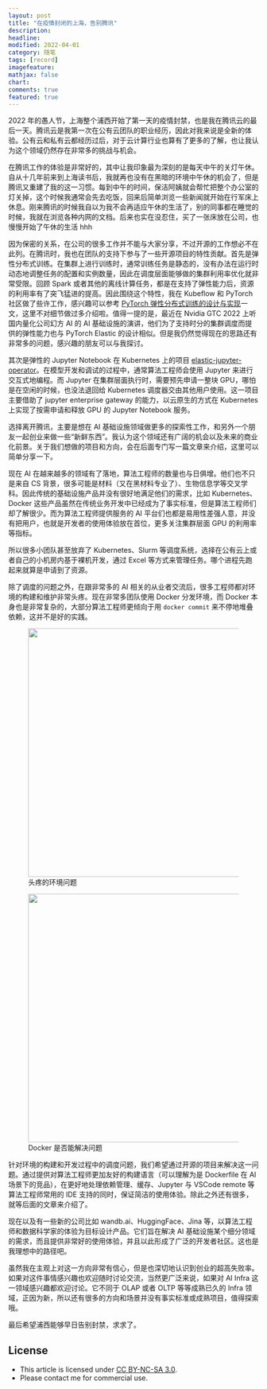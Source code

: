 ```yaml
---
layout: post
title: "在疫情封闭的上海，告别腾讯"
description: 
headline:
modified: 2022-04-01
category: 随笔
tags: [record]
imagefeature:
mathjax: false
chart:
comments: true
featured: true
---
```


2022 年的愚人节，上海整个浦西开始了第一天的疫情封禁，也是我在腾讯云的最后一天。腾讯云是我第一次在公有云团队的职业经历，因此对我来说是全新的体验。公有云和私有云都经历过后，对于云计算行业也算有了更多的了解，也让我认为这个领域仍然存在非常多的挑战与机会。

在腾讯工作的体验是非常好的，其中让我印象最为深刻的是每天中午的关灯午休。自从十几年前来到上海读书后，我就再也没有在黑暗的环境中午休的机会了，但是腾讯又重建了我的这一习惯。每到中午的时间，保洁阿姨就会帮忙把整个办公室的灯关掉，这个时候我通常会先去吃饭，回来后简单浏览一些新闻就开始在行军床上休息。刚来腾讯的时候我自以为我不会再适应午休的生活了，别的同事都在睡觉的时候，我就在浏览各种内网的文档。后来也实在没忍住，买了一张床放在公司，也慢慢开始了午休的生活 hhh

因为保密的关系，在公司的很多工作并不能与大家分享，不过开源的工作想必不在此列。在腾讯时，我也在团队的支持下参与了一些开源项目的特性贡献。首先是弹性分布式训练。在集群上进行训练时，通常训练任务是静态的，没有办法在运行时动态地调整任务的配置和实例数量，因此在调度层面能够做的集群利用率优化就非常受限。回顾 Spark 或者其他的离线计算任务，都是在支持了弹性能力后，资源的利用率有了突飞猛进的提高。因此围绕这个特性，我在 Kubeflow 和 PyTorch 社区做了些许工作，感兴趣可以参考 [PyTorch 弹性分布式训练的设计与实现](http://gaocegege.com/Blog/kubernetes/elastic-pytorch)一文，这里不对细节做过多介绍啦。值得一提的是，最近在 Nvidia GTC 2022 上听国内量化公司幻方 AI 的 AI 基础设施的演讲，他们为了支持时分的集群调度而提供的弹性能力也与 PyTorch Elastic 的设计相似。但是我仍然觉得现在的思路还有非常多的问题，感兴趣的朋友可以与我探讨。

其次是弹性的 Jupyter Notebook 在 Kubernetes 上的项目 [elastic-jupyter-operator](https://github.com/skai-x/elastic-jupyter-operator)。在模型开发和调试的过程中，通常算法工程师会使用 Jupyter 来进行交互式地编程。而 Jupyter 在集群层面执行时，需要预先申请一整块 GPU，哪怕是在空闲的时候，也没法退回给 Kubernetes 调度器交由其他用户使用。这一项目主要借助了 jupyter enterprise gateway 的能力，以云原生的方式在 Kubernetes 上实现了按需申请和释放 GPU 的 Jupyter Notebook 服务。

选择离开腾讯，主要是想在 AI 基础设施领域做更多的探索性工作，和另外一个朋友一起创业来做一些“新鲜东西”。我认为这个领域还有广阔的机会以及未来的商业化前景。关于我们想做的项目和方向，会在后面专门写一篇文章来介绍，这里可以简单分享一下。

现在 AI 在越来越多的领域有了落地，算法工程师的数量也与日俱增。他们也不只是来自 CS 背景，很多可能是材料（又在黑材料专业了）、生物信息学等交叉学科。因此传统的基础设施产品并没有很好地满足他们的需求，比如 Kubernetes、Docker 这些产品虽然在传统业务开发中已经成为了事实标准，但是算法工程师们却了解很少。而为算法工程师提供服务的 AI 平台们也都是易用性差强人意，并没有把用户，也就是开发者的使用体验放在首位，更多关注集群层面 GPU 的利用率等指标。

所以很多小团队甚至放弃了 Kubernetes、Slurm 等调度系统，选择在公有云上或者自己的小机房内基于裸机开发，通过 Excel 等方式来管理任务。哪个进程先跑起来就算是申请到了资源。

除了调度的问题之外，在跟非常多的 AI 相关的从业者交流后，很多工程师都对环境的构建和维护非常头疼。现在非常多团队使用 Docker 分发环境，而 Docker 本身也是非常复杂的，大部分算法工程师更倾向于用 `docker commit` 来不停地堆叠依赖，这并不是好的实践。

<figure>
	<img src="{{ site.url }}/images/tencent/1.png" height="500" width="500">
    <figcaption>头疼的环境问题</figcaption>
</figure>

<figure>
	<img src="{{ site.url }}/images/tencent/2.png" height="500" width="500">
    <figcaption>Docker 是否能解决问题</figcaption>
</figure>

针对环境的构建和开发过程中的调度问题，我们希望通过开源的项目来解决这一问题。通过提供对算法工程师更加友好的构建语言（可以理解为是 Dockerfile 在 AI 场景下的竞品），在更好地处理依赖管理、缓存、Jupyter 与 VSCode remote 等算法工程师常用的 IDE 支持的同时，保证简洁的使用体验。除此之外还有很多，就等后面的文章来介绍了。

现在以及有一些新的公司比如 wandb.ai、HuggingFace、Jina 等，以算法工程师和数据科学家的体验为目标设计产品。它们旨在解决 AI 基础设施某个细分领域的需求，而且提供非常好的使用体验，并且以此形成了广泛的开发者社区。这也是我理想中的路径吧。

虽然我在主观上对这一方向非常有信心，但是也深切地认识到创业的超高失败率。如果对这件事情感兴趣也欢迎随时讨论交流，当然更广泛来说，如果对 AI Infra 这一领域感兴趣都欢迎讨论。它不同于 OLAP 或者 OLTP 等等成熟已久的 Infra 领域，正因为新，所以还有很多的方向和场景并没有事实标准或成熟项目，值得探索哦。

最后希望浦西能够早日告别封禁，求求了。

## License

- This article is licensed under [CC BY-NC-SA 3.0](https://creativecommons.org/licenses/by-nc-sa/3.0/).
- Please contact me for commercial use.
